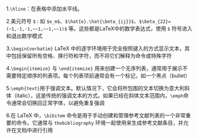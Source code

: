 1.`\hline`：在表格中添加水平线。

2.美元符号 `$` : 如 `$e_m$`、`$\hat{e}.\hat{\beta_{ij}}$`、`$\beta_{22}=(~1,-1,-1,~~1,~~1,~~1)$` 等。这些都是LaTeX中的数学表达式，使用 `$` 符号进入和退出数学模式

3.`\begin{verbatim}`
LaTeX 中的逐字环境用于完全按照键入的方式显示文本，其中包括保留所有空格、换行符和字符，而不将它们解释为命令或特殊字符

4.`\begin{itemize}` 与 `\end{itemize}` 用来创建一个无序列表，通常用于展示不需要特定顺序的列表项。每个列表项前通常会有一个标记，如一个黑点（bullet）

5.`\emph{text}`用于强调文本。默认情况下，它会将所包围的文本切换为意大利斜体（italic），这是传统的强调文本的方式。如果已经在斜体文本范围内，`\emph`命令通常会切换回正常字体，以避免重复强调

6.在 LaTeX 中，`\bibitem` 命令是用于手动创建和管理参考文献列表的一个非常重要的命令。它通常与 `thebibliography` 环境一起使用来生成参考文献条目，并允许在文档中进行引用